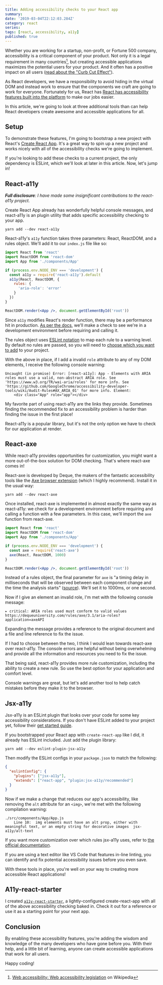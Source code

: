 ```yaml
---
title: Adding accessibility checks to your React app
summary:
date: '2019-03-04T22:12:03.284Z'
category: react
series:
tags: [react, accessibility, a11y]
published: true
---
```


Whether you are working for a startup, non-profit, or Fortune 500 company, accessibility is a critical component of your product. Not only it is a legal requirement in many countries[^1], but creating accessible applications maximizes the potential users for your product. And it often has a positive impact on all users ([read about the "Curb Cut Effect"](https://ssir.org/articles/entry/the_curb_cut_effect)).

As React developers, we have a responsibility to avoid hiding in the virtual DOM and instead work to ensure that the components we craft are going to work for everyone. Fortunately for us, React has [React has accessibility features built into the platform](https://reactjs.org/docs/accessibility.html) to make our jobs easier.

In this article, we're going to look at three additional tools than can help React developers create awesome and accessible applications for all.

## Setup

To demonstrate these features, I'm going to bootstrap a new project with React's [Create React App](https://facebook.github.io/create-react-app/). It's a great way to spin up a new project and works nicely with all of the accessibility checks we're going to implement.

If you're looking to add these checks to a current project, the only dependency is ESLint, which we'll look at later in this article. Now, let's jump in!

## React-a11y

_**Full disclosure**: I have made some insignificant contributions to the react-a11y project._

Create React App already has wonderfully helpful console messages, and react-a11y is an plugin utility that adds specific accessibility checking to your app.

```
yarn add --dev react-a11y
```

React-a11y's `a11y` function takes three parameters: React, ReactDOM, and a rules object. We'll add it to our `index.js` file like so:

```jsx
import React from 'react'
import ReactDOM from 'react-dom'
import App from './components/App'

if (process.env.NODE_ENV === 'development') {
  const a11y = require('react-a11y').default
  a11y(React, ReactDOM, {
    rules: {
      'aria-role': 'error'
    }
  })
}

ReactDOM.render(<App />, document.getElementById('root'))
```

Since `a11y` modifies React's render function, there may be a performance hit in production. [As per the docs](https://github.com/reactjs/react-a11y#usage), we'll make a check to see we're in a development environment before requiring and calling it.

The rules object uses [ESLint notation](https://eslint.org/docs/user-guide/configuring#configuring-rules) to map each rule to a warning level. By default no rules are passed, so you will need to [choose which you want to add](https://github.com/reactjs/react-a11y/tree/master/docs/rules) to your project.

With the above in place, if I add a invalid `role` attribute to any of my DOM elements, I receive the following console warning:

```
Uncaught (in promise) Error: [react-a11y]: App - Elements with ARIA roles must use a valid, non-abstract ARIA role. See 'https://www.w3.org/TR/wai-aria/roles' for more info. See 'https://github.com/GoogleChrome/accessibility-developer-tools/wiki/Audit-Rules#AX_ARIA_01' for more info. Element:
    <div class="App" role="app"></div>
```

My favorite part of using react-a11y are the links they provide. Sometimes finding the recommended fix to an accessibility problem is harder than finding the issue in the first place!

React-a11y is a popular library, but it's not the only option we have to check for our application at render.

## React-axe

While react-a11y provides opportunities for customization, you might want a more out-of-the-box solution for DOM checking. That's where react-axe comes in!

React-axe is developed by Deque, the makers of the fantastic accessibility tools like the [Axe browser extension](https://www.deque.com/axe/) (which I highly recommend). Install it in the usual way:

```
yarn add --dev react-axe
```

Once installed, react-axe is implemented in almost exactly the same way as react-a11y: we check for a development environment before requiring and calling a function with a few parameters. In this case, we'll import the `axe` function from react-axe.

```jsx
import React from 'react'
import ReactDOM from 'react-dom'
import App from './components/App'

if (process.env.NODE_ENV === 'development') {
  const axe = require('react-axe')
  axe(React, ReactDOM, 1000)
}

ReactDOM.render(<App />, document.getElementById('root'))
```

Instead of a rules object, the final parameter for `axe` is "a timing delay in milliseconds that will be observed between each component change and the time the analysis starts" ([source](https://github.com/dequelabs/react-axe/#initialize-the-module)). We'll set it to 1000ms, or one second.

Now if I give an element an invalid role, I'm met with the following console message:

```
▸ critical: ARIA roles used must conform to valid values
https://dequeuniversity.com/rules/axe/3.1/aria-roles?application=axeAPI
```

Expanding the message provides a reference to the original document and a file and line reference to fix the issue.

If I had to choose between the two, I think I would lean towards react-axe over react-a11y. The console errors are helpful without being overwhelming and provide all the information and resources you need to fix the issue.

That being said, react-a11y provides more rule customization, including the ability to create a new rule. So use the best option for your application and comfort level.

Console warnings are great, but let's add another tool to help catch mistakes before they make it to the browser.

## Jsx-a11y

Jsx-a11y is an ESLint plugin that looks over your code for some key accessibility considerations. If you don't have ESLint added to your project yet, follow their [get started guide](https://eslint.org/docs/user-guide/getting-started).

If you bootstrapped your React app with `create-react-app` like I did, it already has ESLint included. Just add the plugin library:

```
yarn add --dev eslint-plugin-jsx-a11y
```

Then modify the ESLint configs in your `package.json` to match the following:

```json
{
  "eslintConfig": {
    "plugins": ["jsx-a11y"],
    "extends": ["react-app", "plugin:jsx-a11y/recommended"]
  }
}
```

Now if we make a change that reduces our app's accessibility, like removing the `alt` attribute for an `<img>`, we're met with the following compilation warning:

```
./src/components/App/App.js
    Line 10:  img elements must have an alt prop, either with meaningful text, or an empty string for decorative images  jsx-a11y/alt-text
```

If you want more customization over which rules jsx-a11y uses, refer to [the official documentation](https://github.com/evcohen/eslint-plugin-jsx-a11y#eslint-plugin-jsx-a11y).

If you are using a text editor like VS Code that features in-line linting, you can identify and fix potential accessibility issues before you even save.

With these tools in place, you're well on your way to creating more accessible React applications!

## A11y-react-starter

I created [`a11y-react-starter`](https://github.com/seanmcp/a11y-react-starter), a lightly-configured create-react-app with all of the above accessibility checking baked in. Check it out for a reference or use it as a starting point for your next app.

## Conclusion

By enabling these accessibility features, you're adding the wisdom and knowledge of the many developers who have gone before you. With their help, and a little bit of learning, anyone can create accessible applications that work for all users.

Happy coding!

[^1]: [Web accessibility: Web accessibility legislation](https://en.wikipedia.org/wiki/Web_accessibility#Web_accessibility_legislation) on Wikipedia

